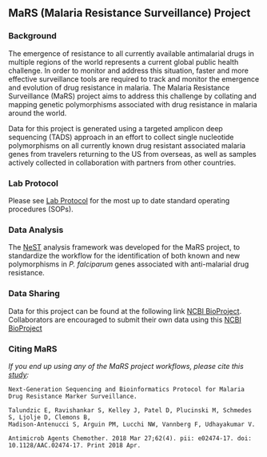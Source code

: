 ## MaRS (Malaria Resistance Surveillance) Project

### Background
The emergence of resistance to all currently available antimalarial drugs in multiple regions of the world represents a current global public health challenge. In order to monitor and address this situation, faster and more effective surveillance tools are required to track and monitor the emergence and evolution of drug resistance in malaria. The Malaria Resistance Surveillance (MaRS) project aims to address this challenge by collating and mapping genetic polymorphisms associated with drug resistance in malaria around the world.

Data for this project is generated using a targeted amplicon deep sequencing (TADS) approach in an effort to collect single nucleotide polymorphisms on all currently known drug resistant associated malaria genes from travelers returning to the US from overseas, as well as samples actively collected in collaboration with partners from other countries.

### Lab Protocol

Please see [Lab Protocol](https://github.com/CDCgov/MaRS/tree/master/lab_sop) for the most up to date standard operating procedures (SOPs).

### Data Analysis

The [NeST](https://github.com/CDCgov/NeST) analysis framework was developed for the MaRS project, to standardize the workflow for the identification of both known and new polymorphisms in _P. falciparum_ genes associated with anti-malarial drug resistance.  

### Data Sharing

Data for this project can be found at the following link [NCBI BioProject](https://www.ncbi.nlm.nih.gov/bioproject/?term=PRJNA428490). Collaborators are encouraged to submit their own data using this [NCBI BioProject](https://www.ncbi.nlm.nih.gov/bioproject/?term=PRJNA428490)

### Citing MaRS

*If you end up using any of the MaRS project workflows, please cite this [study](https://www.ncbi.nlm.nih.gov/pubmed/29439965):*

```
Next-Generation Sequencing and Bioinformatics Protocol for Malaria Drug Resistance Marker Surveillance.

Talundzic E, Ravishankar S, Kelley J, Patel D, Plucinski M, Schmedes S, Ljolje D, Clemons B,
Madison-Antenucci S, Arguin PM, Lucchi NW, Vannberg F, Udhayakumar V.

Antimicrob Agents Chemother. 2018 Mar 27;62(4). pii: e02474-17. doi: 10.1128/AAC.02474-17. Print 2018 Apr.

